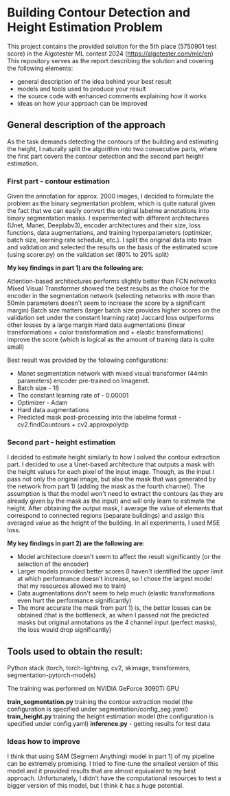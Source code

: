 # Building Contour Detection and Height Estimation Problem

This project contains the provided solution for the 5th place (5750901 test score) in the Algotester ML contest 2024 (https://algotester.com/mlc/en)
This repository serves as the report describing the solution and covering the following elements:

- general description of the idea behind your best result
- models and tools used to produce your result
- the source code with enhanced comments explaining how it works
- ideas on how your approach can be improved


## General description of the approach

As the task demands detecting the contours of the building and estimating the height, I naturally split the algorithm into two consecutive parts, where the first part covers the contour
detection and the second part height estimation.

### First part - contour estimation

Given the annotation for approx. 2000 images, I decided to formulate the problem as the binary segmentation problem, which is quite natural given the fact that we can easily
convert the original labelme annotations into binary segmentation masks. I experimented with different architectures (Unet, Manet, Deeplabv3), encoder architectures and their size, loss functions, data augmentations, and training hyperparameters (optimizer, batch size, learning rate schedule, etc.).
I split the original data into train and validation and selected the results on the basis of the estimated score (using scorer.py) on the validation set (80% to 20% split)

**My key findings in part 1) are the following  are**:

Attention-based architectures performs slightly better than FCN networks
Mixed Visual Transformer showed the best results as the choice for the encoder in the segmentation network (selecting networks with more than 50mln parameters doesn't seem to increase the score by a significant margin)
Batch size matters (larger batch size provides higher scores on the validation set under  the constant learning rate)
Jaccard loss outperforms other losses by a large margin
Hard data augmentations (linear transformations + color transformation and + elastic transformations) improve the score (which is logical as the amount of training data is quite small)

Best result was provided by the following configurations:

- Manet segmentation network with mixed visual transformer (44mln parameters) encoder pre-trained on Imagenet.
- Batch size - 16
- The constant learning rate of - 0.00001 
- Optimizer - Adam
- Hard data augmentations
- Predicted mask post-processing into the labelme format - cv2.findCountours + cv2.approxpolydp

### Second part - height estimation

I decided to estimate height similarly to how I solved the contour extraction part. I decided to use a Unet-based architecture that outputs a mask with the height values for each pixel of the input image.
Though, as the input I pass not only the original image, but also the mask that was generated by the network from part 1) (adding the mask as the fourth channel). The assumption is that the model won't need to extract the 
contours (as they are already given by the mask as the input) and will only learn to estimate the height. After obtaining the output mask, I average the value of elements that correspond to connected regions (separate buildings) 
and assign this averaged value as the height of the building. In all experiments, I used MSE loss.

**My key findings in part 2) are the following  are**:

- Model architecture doesn't seem to affect the result significantly (or the selection of the encoder)
- Larger models provided better scores (I haven't identified the upper limit at which performance doesn't increase, so I chose the largest model that my resources allowed me to train)
- Data augmentations don't seem to help much (elastic transformations even hurt the performance significantly)
- The more accurate the mask from part 1) is, the better losses can be obtained (that is the bottleneck, as when I passed not the predicted masks but original annotations as the 4 channel input (perfect masks), the loss would drop significantly)

## Tools used to obtain the result:
Python stack (torch, torch-lightning, cv2, skimage, transformers, segmentation-pytorch-models)

The training was performed on NVIDIA GeForce 3090Ti GPU

**train_segmentation.py** training the contour extraction model (the configuration is specified under segmentation/config_seg.yaml)
**train_height.py** training the height estimation model (the configuration is specified under config.yaml)
**inference.py** - getting results for test data


### Ideas how to improve

I think that using SAM (Segment Anything) model in part 1) of my pipeline can be extremely promising. I tried to fine-tune the smallest version of this model and it provided results that
are almost equivalent to my best approach. Unfortunately, I didn't have the computational resources to test a bigger version of this model, but I think it has a huge potential.









